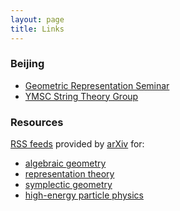 ```yaml
---
layout: page
title: Links
---
```


### Beijing

- [Geometric Representation Seminar](http://ymsc.tsinghua.edu.cn/en/content/show/248-338.html)
- [YMSC String Theory Group](http://ymsc-strings.github.io/index.html)

### Resources

[RSS feeds](http://arxiv.org/help/rss) provided by <a href="http://arxiv.org/">arXiv</a> for:

- <a href="http://export.arxiv.org/rss/math.AG">algebraic
geometry</a>
- <a href="http://export.arxiv.org/rss/math.RT">representation theory</a>
- <a
href="http://export.arxiv.org/rss/math.SG">symplectic geometry</a>
- <a href="http://export.arxiv.org/rss/hep-th">high-energy particle physics</a>
